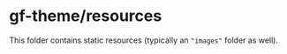 # gf-theme/resources

This folder contains static resources (typically an `"images"` folder as well).
